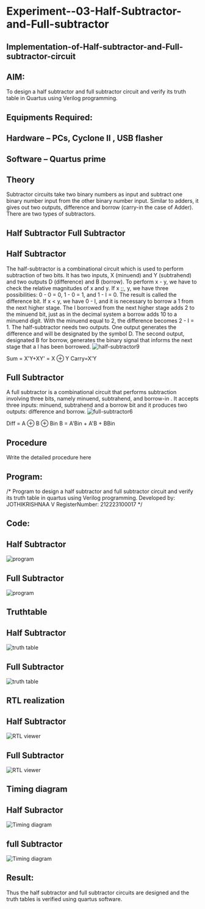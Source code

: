 # Experiment--03-Half-Subtractor-and-Full-subtractor
## Implementation-of-Half-subtractor-and-Full-subtractor-circuit
## AIM:
To design a half subtractor and full subtractor circuit and verify its truth table in Quartus using Verilog programming.

## Equipments Required:
## Hardware – PCs, Cyclone II , USB flasher
## Software – Quartus prime
## Theory
Subtractor circuits take two binary numbers as input and subtract one binary number input from the other binary number input. Similar to adders, it gives out two outputs, difference and borrow (carry-in the case of Adder). There are two types of subtractors.

## Half Subtractor Full Subtractor
## Half Subtractor
The half-subtractor is a combinational circuit which is used to perform subtraction of two bits. It has two inputs, X (minuend) and Y (subtrahend) and two outputs D (difference) and B (borrow). To perform x - y, we have to check the relative magnitudes of x and y. If x ;;, y, we have three possibilities: 0 - 0 = 0, 1 - 0 = 1, and 1 - I = 0. The result is called the difference bit. If x < y, we have 0 - I, and it is necessary to borrow a 1 from the next higher stage. The I borrowed from the next higher stage adds 2 to the minuend bit, just as in the decimal system a borrow adds 10 to a minuend digit. With the minuend equal to 2, the difference becomes 2 - I = 1. The half-subtractor needs two outputs. One output generates the difference and will be designated by the symbol D. The second output, designated B for borrow, generates the binary signal that informs the next stage that a I has been borrowed.
![half-subtractor9](https://user-images.githubusercontent.com/36288975/166112538-58c3bc7c-ee5d-4e6a-ac8d-8e8328efe27a.png)


Sum = X'Y+XY' = X ⊕ Y
Carry=X'Y

## Full Subtractor
A full subtractor is a combinational circuit that performs subtraction involving three bits, namely minuend, subtrahend, and borrow-in . It accepts three inputs: minuend, subtrahend and a borrow bit and it produces two outputs: difference and borrow. 
![full-subtractor6](https://user-images.githubusercontent.com/36288975/166112541-24c68359-3de8-4674-ae22-8272ffc385ed.png)


Diff = A ⊕ B ⊕ Bin B = A'Bin + A'B + BBin

## Procedure



Write the detailed procedure here 


## Program:
/*
Program to design a half subtractor and full subtractor circuit and verify its truth table in quartus using Verilog programming.
Developed by: JOTHIKRISHNAA V
RegisterNumber:  212223100017
*/

## Code:
## Half Subtractor
![program](https://github.com/JothikrishnaaVengatesan/Experiment--03-Half-Subtractor-and-Full-subtractor/assets/148514555/da3509a2-f69a-4074-b486-bd7b00452c1d)

## Full Subtractor
![program](https://github.com/JothikrishnaaVengatesan/Experiment--03-Half-Subtractor-and-Full-subtractor/assets/148514555/efe71f25-fe9c-4be1-b0a9-a59bb1fc8ca2)

## Truthtable
## Half Subtractor
![truth table](https://github.com/JothikrishnaaVengatesan/Experiment--03-Half-Subtractor-and-Full-subtractor/assets/148514555/9ed7b3ac-ea6c-48ff-8d04-04bd2e15c65c)

## Full Subtractor
![truth table](https://github.com/JothikrishnaaVengatesan/Experiment--03-Half-Subtractor-and-Full-subtractor/assets/148514555/75487f20-ddc6-47a0-8047-e9756e0148f6)

##  RTL realization
## Half Subtractor
![RTL viewer](https://github.com/JothikrishnaaVengatesan/Experiment--03-Half-Subtractor-and-Full-subtractor/assets/148514555/971c8703-28dd-47d1-85a4-c2a630b2cb1a)

## Full Subtractor
![RTL viewer](https://github.com/JothikrishnaaVengatesan/Experiment--03-Half-Subtractor-and-Full-subtractor/assets/148514555/229284b4-ab12-4323-a678-86c65beb8c14)

## Timing diagram 
## Half Subractor
![Timing diagram](https://github.com/JothikrishnaaVengatesan/Experiment--03-Half-Subtractor-and-Full-subtractor/assets/148514555/6d562269-5b76-4360-80d6-93aa163905c4)
## full Subtractor
![Timing diagram](https://github.com/JothikrishnaaVengatesan/Experiment--03-Half-Subtractor-and-Full-subtractor/assets/148514555/58229324-9c10-49a2-9760-2957dccdda9e)

## Result:
Thus the half subtractor and full subtractor circuits are designed and the truth tables is verified using quartus software.
